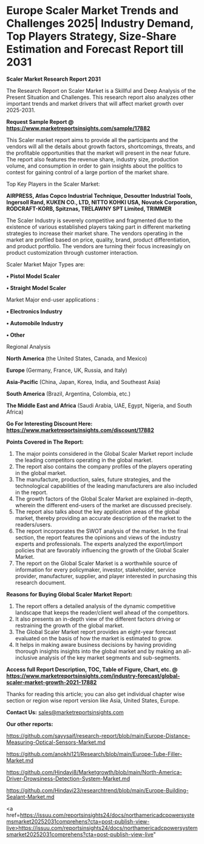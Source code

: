  # Europe Scaler Market Trends and Challenges 2025| Industry Demand, Top Players Strategy, Size-Share Estimation and Forecast Report till 2031

<strong>Scaler Market Research Report 2031</strong>

The Research Report on Scaler Market is a Skillful and Deep Analysis of the Present Situation and Challenges. This research report also analyzes other important trends and market drivers that will affect market growth over 2025-2031.

<strong>Request Sample Report @ <a href=https://www.marketreportsinsights.com/sample/17882>https://www.marketreportsinsights.com/sample/17882</a></strong>

This Scaler market report aims to provide all the participants and the vendors will all the details about growth factors, shortcomings, threats, and the profitable opportunities that the market will present in the near future. The report also features the revenue share, industry size, production volume, and consumption in order to gain insights about the politics to contest for gaining control of a large portion of the market share.

Top Key Players in the Scaler Market:

<strong>AIRPRESS, Atlas Copco Industrial Technique, Desoutter Industrial Tools, Ingersoll Rand, KUKEN CO., LTD, NITTO KOHKI USA, Novatek Corporation, RODCRAFT-KORB, Spitznas, TRELAWNY SPT Limited, TRIMMER</strong>

The Scaler Industry is severely competitive and fragmented due to the existence of various established players taking part in different marketing strategies to increase their market share. The vendors operating in the market are profiled based on price, quality, brand, product differentiation, and product portfolio. The vendors are turning their focus increasingly on product customization through customer interaction.

Scaler Market Major Types are:

<strong>• Pistol Model Scaler

• Straight Model Scaler</strong>

Market Major end-user applications :

<strong>• Electronics Industry

• Automobile Industry

• Other</strong>

Regional Analysis

</u><strong><b>North America</b></strong> (the United States, Canada, and Mexico)

<strong><b>Europe </b></strong>(Germany, France, UK, Russia, and Italy)

<strong><b>Asia-Pacific</b></strong> (China, Japan, Korea, India, and Southeast Asia)

<strong><b>South America</b></strong> (Brazil, Argentina, Colombia, etc.)

<strong><b>The Middle East and Africa</b></strong> (Saudi Arabia, UAE, Egypt, Nigeria, and South Africa)

<strong>Go For Interesting Discount Here: <a href=https://www.marketreportsinsights.com/discount/17882>https://www.marketreportsinsights.com/discount/17882</a></strong>

<strong>Points Covered in The Report:</strong>
<ol>
  <li>The major points considered in the Global Scaler Market report include the leading competitors operating in the global market.</li>
  <li>The report also contains the company profiles of the players operating in the global market.</li>
  <li>The manufacture, production, sales, future strategies, and the technological capabilities of the leading manufacturers are also included in the report.</li>
  <li>The growth factors of the Global Scaler Market are explained in-depth, wherein the different end-users of the market are discussed precisely.</li>
  <li>The report also talks about the key application areas of the global market, thereby providing an accurate description of the market to the readers/users.</li>
  <li>The report incorporates the SWOT analysis of the market. In the final section, the report features the opinions and views of the industry experts and professionals. The experts analyzed the export/import policies that are favorably influencing the growth of the Global Scaler Market.</li>
  <li>The report on the Global Scaler Market is a worthwhile source of information for every policymaker, investor, stakeholder, service provider, manufacturer, supplier, and player interested in purchasing this research document.</li>
</ol>
<strong>Reasons for Buying Global Scaler Market Report:</strong>

<ol>
  <li>The report offers a detailed analysis of the dynamic competitive landscape that keeps the reader/client well ahead of the competitors.</li>
  <li>It also presents an in-depth view of the different factors driving or restraining the growth of the global market.</li>
  <li>The Global Scaler Market report provides an eight-year forecast evaluated on the basis of how the market is estimated to grow.</li>
  <li>It helps in making aware business decisions by having providing thorough insights insights into the global market and by making an all-inclusive analysis of the key market segments and sub-segments.</li>
</ol>
<strong>Access full Report Description, TOC, Table of Figure, Chart, etc. @ <a href=https://www.marketreportsinsights.com/industry-forecast/global-scaler-market-growth-2021-17882>https://www.marketreportsinsights.com/industry-forecast/global-scaler-market-growth-2021-17882</a></strong>


Thanks for reading this article; you can also get individual chapter wise section or region wise report version like Asia, United States, Europe.

<strong>Contact Us:</strong>
sales@marketreportsinsights.com

<strong>Our other reports:</strong>

<a href=https://github.com/sayysaif/research-report/blob/main/Europe-Distance-Measuring-Optical-Sensors-Market.md>https://github.com/sayysaif/research-report/blob/main/Europe-Distance-Measuring-Optical-Sensors-Market.md</a>

<a href=https://github.com/anokhi121/Research/blob/main/Europe-Tube-Filler-Market.md>https://github.com/anokhi121/Research/blob/main/Europe-Tube-Filler-Market.md</a>

<a href=https://github.com/Hindavi8/Marketgrowth/blob/main/North-America-Driver-Drowsiness-Detection-System-Market.md>https://github.com/Hindavi8/Marketgrowth/blob/main/North-America-Driver-Drowsiness-Detection-System-Market.md</a>

<a href=https://github.com/Hindavi23/researchtrend/blob/main/Europe-Building-Sealant-Market.md>https://github.com/Hindavi23/researchtrend/blob/main/Europe-Building-Sealant-Market.md</a>

<a href=https://issuu.com/reportsinsights24/docs/northamericadcpowersystemsmarket20252031comprehens?cta=post-publish-view-live>https://issuu.com/reportsinsights24/docs/northamericadcpowersystemsmarket20252031comprehens?cta=post-publish-view-live</a>"

